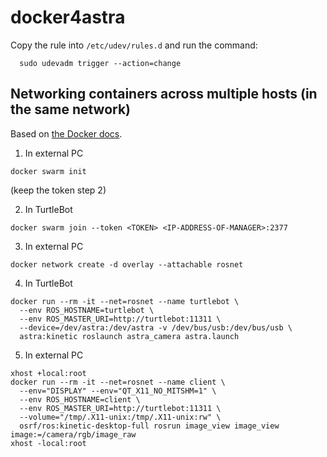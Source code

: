 # docker4astra

Copy the rule into `/etc/udev/rules.d` and run the command:
```
  sudo udevadm trigger --action=change
```

## Networking containers across multiple hosts (in the same network)

Based on [the Docker docs](https://docs.docker.com/network/network-tutorial-overlay/#use-an-overlay-network-for-standalone-containers).

1. In external PC
```
docker swarm init
```
(keep the token step 2)

2. In TurtleBot
```
docker swarm join --token <TOKEN> <IP-ADDRESS-OF-MANAGER>:2377
```

3. In external PC
```
docker network create -d overlay --attachable rosnet
```

4. In TurtleBot
```
docker run --rm -it --net=rosnet --name turtlebot \
  --env ROS_HOSTNAME=turtlebot \
  --env ROS_MASTER_URI=http://turtlebot:11311 \
  --device=/dev/astra:/dev/astra -v /dev/bus/usb:/dev/bus/usb \
  astra:kinetic roslaunch astra_camera astra.launch
```

5. In external PC
```
xhost +local:root
docker run --rm -it --net=rosnet --name client \
  --env="DISPLAY" --env="QT_X11_NO_MITSHM=1" \
  --env ROS_HOSTNAME=client \
  --env ROS_MASTER_URI=http://turtlebot:11311 \
  --volume="/tmp/.X11-unix:/tmp/.X11-unix:rw" \
  osrf/ros:kinetic-desktop-full rosrun image_view image_view image:=/camera/rgb/image_raw
xhost -local:root
```
